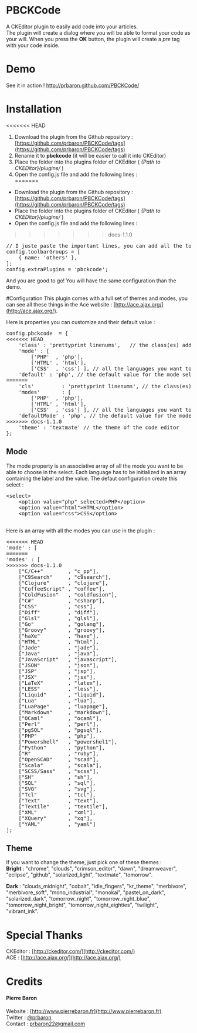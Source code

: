 # PBCKCode

A CKEditor plugin to easily add code into your articles.  
The plugin will create a dialog where you will be able to format your code as your will. When you press the **OK** button, the plugin will create a *pre* tag with your code inside.

# Demo
See it in action ! http://prbaron.github.com/PBCKCode/

# Installation
<<<<<<< HEAD
1. Download the plugin from the Github repository : [https://github.com/prbaron/PBCKCode/tags](https://github.com/prbaron/PBCKCode/tags)
2. Rename it to **pbckcode** (it will be easier to call it into CKEditor)
3. Place the folder into the plugins folder of CKEditor ( *{Path to CKEDitor}/plugins/* ) 
4. Open the config.js file and add the following lines :   
=======
 - Download the plugin from the Github repository : [https://github.com/prbaron/PBCKCode/tags](https://github.com/prbaron/PBCKCode/tags)
 - Place the folder into the plugins folder of CKEditor ( *{Path to CKEDitor}/plugins/* ) 
 - Open the config.js file and add the following lines :   
>>>>>>> docs-1.1.0
<pre>
// I juste paste the important lines, you can add all the toolbar buttons you want
config.toolbarGroups = [
	{ name: 'others' },
];
config.extraPlugins = 'pbckcode';
</pre>

And you are good to go! You will have the same configuration than the demo.

#Configuration
This plugin comes with a full set of themes and modes, you can see all these things in the Ace website : [http://ace.ajax.org/](http://ace.ajax.org/).

Here is properties you can customize and their default value : 
<pre>
config.pbckcode  = {
<<<<<<< HEAD
	'class' : 'prettyprint linenums',	// the class(es) added to the pre tag, useful if you use a syntax highlighter (here it is Google Prettify)
	'mode' : [ 
		['PHP'  , 'php'], 
		['HTML' , 'html'], 
		['CSS'  , 'css'] ], // all the languages you want to deal with in the plugin
  	'default' : 'php', // the default value for the mode select. Well in fact it is the first value of the mode array
=======
	'cls'         : 'prettyprint linenums',	// the class(es) added to the pre tag, useful if you use a syntax highlighter (here it is Google Prettify)
	'modes'       : [ 
		['PHP'  , 'php'], 
		['HTML' , 'html'], 
		['CSS'  , 'css'] ], // all the languages you want to deal with in the plugin
  	'defaultMode' : 'php', // the default value for the mode select. Well in fact it is the first value of the mode array
>>>>>>> docs-1.1.0
	'theme' : 'textmate' // the theme of the code editor
};
</pre>

## Mode
The mode property is an associative array of all the mode you want to be able to choose in the select. Each language has to be initialized in an array containing the label and the value. The defaut configuration create this select : 
<pre>
&lt;select&gt;
	&lt;option value="php" selected&gt;PHP&lt;/option&gt;
	&lt;option value="html"&gt;HTML&lt;/option&gt;
	&lt;option value="css"&gt;CSS&lt;/option&gt;
</select>
</pre>

Here is an array with all the modes you can use in the plugin : 
<pre>
<<<<<<< HEAD
'mode' : [
=======
'modes' : [
>>>>>>> docs-1.1.0
	["C/C++"        , "c_pp"],
	["C9Search"     , "c9search"],
	["Clojure"      , "clojure"],
	["CoffeeScript" , "coffee"],
	["ColdFusion"   , "coldfusion"],
	["C#"           , "csharp"],
	["CSS"          , "css"],
	["Diff"         , "diff"],
	["Glsl"         , "glsl"],
	["Go"           , "golang"],
	["Groovy"       , "groovy"],
	["haXe"         , "haxe"],
	["HTML"         , "html"],
	["Jade"         , "jade"],
	["Java"         , "java"],
	["JavaScript"   , "javascript"],
	["JSON"         , "json"],
	["JSP"          , "jsp"],
	["JSX"          , "jsx"],
	["LaTeX"        , "latex"],
	["LESS"         , "less"],
	["Liquid"       , "liquid"],
	["Lua"          , "lua"],
	["LuaPage"      , "luapage"],
	["Markdown"     , "markdown"],
	["OCaml"        , "ocaml"],
	["Perl"         , "perl"],
	["pgSQL"        , "pgsql"],
	["PHP"          , "php"],
	["Powershell"   , "powershel1"],
	["Python"       , "python"],
	["R"            , "ruby"],
	["OpenSCAD"     , "scad"],
	["Scala"        , "scala"],
	["SCSS/Sass"    , "scss"],
	["SH"           , "sh"],
	["SQL"          , "sql"],
	["SVG"          , "svg"],
	["Tcl"          , "tcl"],
	["Text"         , "text"],
	["Textile"      , "textile"],
	["XML"          , "xml"],
	["XQuery"       , "xq"],
	["YAML"         , "yaml"]
];
</pre>

## Theme
If you want to change the theme, just pick one of these themes :  
**Bright** : "chrome", "clouds", "crimson_editor", "dawn", "dreamweaver", "eclipse", "github", "solarized_light", "textmate", "tomorrow".

**Dark** : "clouds_midnight", "cobalt", "idle_fingers", "kr_theme", "merbivore", "merbivore_soft", "mono_industrial", "monokai", "pastel_on_dark", "solarized_dark",  "tomorrow_night", "tomorrow_night_blue", "tomorrow_night_bright", "tomorrow_night_eighties", "twilight", "vibrant_ink".


# Special Thanks
CKEditor : [http://ckeditor.com/](http://ckeditor.com/)  
ACE : [http://ace.ajax.org/](http://ace.ajax.org/)

# Credits
#### Pierre Baron  
Website : [http://www.pierrebaron.fr](http://www.pierrebaron.fr)  
Twitter : [@prbaron](https://twitter.com/prbaron)  
Contact : <prbaron22@gmail.com>  
